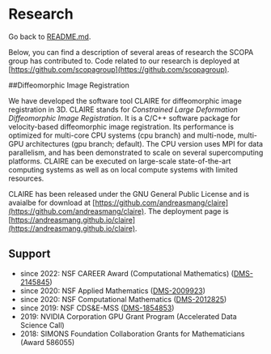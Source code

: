 # Research

Go back to [README.md](../README.md).

Below, you can find a description of several areas of research the SCOPA group has contributed to. Code related to our research is deployed at [https://github.com/scopagroup](https://github.com/scopagroup).



##Diffeomorphic Image Registration

We have developed the software tool CLAIRE for diffeomorphic image registration in 3D. CLAIRE stands for <em>Constrained Large Deformation Diffeomorphic Image Registration</em>. It is a C/C++ software package for velocity-based diffeomorphic image registration. Its performance is optimized for multi-core CPU systems (cpu branch) and multi-node, multi-GPU architectures (gpu branch; default). The CPU version uses MPI for data parallelism, and has been demonstrated to scale on several supercomputing platforms. CLAIRE can be executed on large-scale state-of-the-art computing systems as well as on local compute systems with limited resources.

CLAIRE has been released under the GNU General Public License and is avaialbe for download at [https://github.com/andreasmang/claire](https://github.com/andreasmang/claire). The deployment page is [https://andreasmang.github.io/claire](https://andreasmang.github.io/claire).




## Support
* since 2022: NSF CAREER Award (Computational Mathematics) ([DMS-2145845](https://www.nsf.gov/awardsearch/showAward?AWD_ID=2145845))
* since 2020: NSF Applied Mathematics ([DMS-2009923](https://www.nsf.gov/awardsearch/showAward?AWD_ID=2009923))
* since 2020: NSF Computational Mathematics ([DMS-2012825](https://www.nsf.gov/awardsearch/showAward?AWD_ID=2012825))
* since 2019: NSF CDS&E-MSS ([DMS-1854853](https://www.nsf.gov/awardsearch/showAward?AWD_ID=1854853))
* 2019: NVIDIA Corporation GPU Grant Program (Accelerated Data Science Call)
* 2018: SIMONS Foundation Collaboration Grants for Mathematicians (Award 586055)
